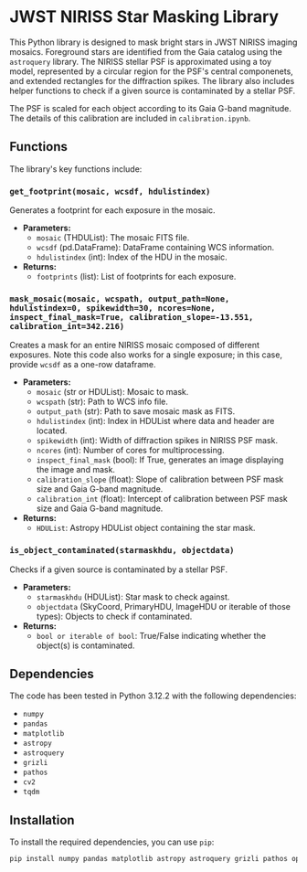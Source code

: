 # JWST NIRISS Star Masking Library

This Python library is designed to mask bright stars in JWST NIRISS imaging mosaics. Foreground stars are identified from the Gaia catalog using the `astroquery` library. The NIRISS stellar PSF is approximated using a toy model, represented by a circular region for the PSF's central componenets, and extended rectangles for the diffraction spikes. The library also includes helper functions to check if a given source is contaminated by a stellar PSF.

The PSF is scaled for each object according to its Gaia G-band magnitude. The details of this calibration are included in `calibration.ipynb`.

## Functions
The library's key functions include:

### `get_footprint(mosaic, wcsdf, hdulistindex)`
Generates a footprint for each exposure in the mosaic.

- **Parameters:**
  - `mosaic` (THDUList): The mosaic FITS file.
  - `wcsdf` (pd.DataFrame): DataFrame containing WCS information.
  - `hdulistindex` (int): Index of the HDU in the mosaic.
- **Returns:**
  - `footprints` (list): List of footprints for each exposure.

### `mask_mosaic(mosaic, wcspath, output_path=None, hdulistindex=0, spikewidth=30, ncores=None, inspect_final_mask=True, calibration_slope=-13.551, calibration_int=342.216)`
Creates a mask for an entire NIRISS mosaic composed of different exposures.
Note this code also works for a single exposure; in this case, provide `wcsdf` as a one-row dataframe.

- **Parameters:**
  - `mosaic` (str or HDUList): Mosaic to mask.
  - `wcspath` (str): Path to WCS info file.
  - `output_path` (str): Path to save mosaic mask as FITS.
  - `hdulistindex` (int): Index in HDUList where data and header are located.
  - `spikewidth` (int): Width of diffraction spikes in NIRISS PSF mask.
  - `ncores` (int): Number of cores for multiprocessing.
  - `inspect_final_mask` (bool): If True, generates an image displaying the image and mask.
  - `calibration_slope` (float): Slope of calibration between PSF mask size and Gaia G-band magnitude.
  - `calibration_int` (float): Intercept of calibration between PSF mask size and Gaia G-band magnitude.
- **Returns:**
  - `HDUList`: Astropy HDUList object containing the star mask.

### `is_object_contaminated(starmaskhdu, objectdata)`
Checks if a given source is contaminated by a stellar PSF.

- **Parameters:**
  - `starmaskhdu` (HDUList): Star mask to check against.
  - `objectdata` (SkyCoord, PrimaryHDU, ImageHDU or iterable of those types): Objects to check if contaminated.
- **Returns:**
  - `bool or iterable of bool`: True/False indicating whether the object(s) is contaminated.

## Dependencies
The code has been tested in Python 3.12.2 with the following dependencies:
- `numpy`
- `pandas`
- `matplotlib`
- `astropy`
- `astroquery`
- `grizli`
- `pathos`
- `cv2`
- `tqdm`

## Installation

To install the required dependencies, you can use `pip`:

```bash
pip install numpy pandas matplotlib astropy astroquery grizli pathos opencv-python tqdm

